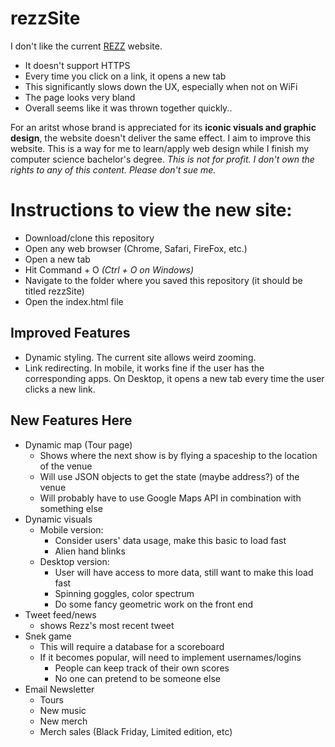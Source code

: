# rezzSite
I don't like the current [REZZ](http://officialrezz.com/) website.
- It doesn't support HTTPS
- Every time you click on a link, it opens a new tab
- This significantly slows down the UX, especially when not on WiFi
- The page looks very bland
- Overall seems like it was thrown together quickly..

For an aritst whose brand is appreciated for its **iconic visuals and graphic design**, the website doesn't deliver the same effect.
I aim to improve this website. This is a way for me to learn/apply web design while I finish my computer science bachelor's degree.
*This is not for profit. I don't own the rights to any of this content. Please don't sue me.*

# Instructions to view the new site:
- Download/clone this repository
- Open any web browser (Chrome, Safari, FireFox, etc.) 
- Open a new tab
- Hit Command + O *(Ctrl + O on Windows)*
- Navigate to the folder where you saved this repository (it should be titled rezzSite)
- Open the index.html file

## Improved Features
- Dynamic styling. The current site allows weird zooming.
- Link redirecting. In mobile, it works fine if the user has the corresponding apps. On Desktop, it opens a new tab every time the user clicks a new link.

## New Features Here 
- Dynamic map (Tour page)
	- Shows where the next show is by flying a spaceship to the location of the venue
	- Will use JSON objects to get the state (maybe address?) of the venue
	- Will probably have to use Google Maps API in combination with something else
- Dynamic visuals
	- Mobile version:
		- Consider users' data usage, make this basic to load fast
		- Alien hand blinks
	- Desktop version:
		- User will have access to more data, still want to make this load fast
		- Spinning goggles, color spectrum
		- Do some fancy geometric work on the front end
- Tweet feed/news
	- shows Rezz's most recent tweet
- Snek game
	- This will require a database for a scoreboard
	- If it becomes popular, will need to implement usernames/logins
		- People can keep track of their own scores
		- No one can pretend to be someone else
- Email Newsletter
	- Tours
	- New music 
	- New merch
	- Merch sales (Black Friday, Limited edition, etc)
